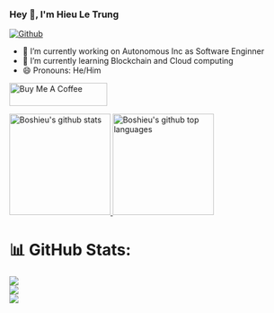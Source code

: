 ### Hey 👋, I'm Hieu Le Trung

[![Github](https://img.shields.io/github/followers/bos-hieu?label=Follow&style=social)](https://github.com/bos-hieu)

- 🔭 I’m currently working on Autonomous Inc as Software Enginner
- 🌱 I’m currently learning Blockchain and Cloud computing
- 😄 Pronouns: He/Him

<a href="https://www.buymeacoffee.com/boshieu" target="_blank"><img src="https://cdn.buymeacoffee.com/buttons/default-orange.png" alt="Buy Me A Coffee" height="41" width="174"></a>

<a href="https://github.com/bos-hieu">
  <img height="180em" src="https://github-readme-stats.vercel.app/api?username=bos-hieu&show_icons=true&theme=merko&count_private=true" alt="Boshieu's github stats" />
  <img height="180em" src="https://github-readme-stats.vercel.app/api/top-langs/?username=bos-hieu&theme=merko&layout=compact" alt="Boshieu's github top languages" />
</a>
<br/>

# 📊 GitHub Stats:
![](https://github-readme-stats.vercel.app/api?username=bos-hieu&theme=dark&hide_border=false&include_all_commits=true&count_private=true)<br/>
![](https://github-readme-streak-stats.herokuapp.com/?user=bos-hieu&theme=dark&hide_border=false)<br/>
![](https://github-readme-stats.vercel.app/api/top-langs/?username=bos-hieu&theme=dark&hide_border=false&include_all_commits=true&count_private=true&layout=compact)

<!--
**bos-hieu/bos-hieu** is a ✨ _special_ ✨ repository because its `README.md` (this file) appears on your GitHub profile.

Here are some ideas to get you started:

- 🔭 I’m currently working on Autonomous Inc
- 🌱 I’m currently learning Software Architecture
- 👯 I’m looking to collaborate on ...
- 🤔 I’m looking for help with ...
- 💬 Ask me about ...
- 📫 How to reach me: ...
- 😄 Pronouns: ...
- ⚡ Fun fact: ...
-->
